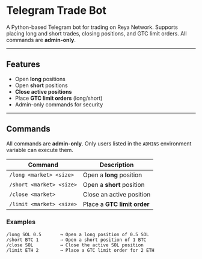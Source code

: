 # Telegram Trade Bot

A Python-based Telegram bot for trading on Reya Network. Supports placing long and short trades, closing positions, and GTC limit orders. All commands are **admin-only**.  

---

## Features

- Open **long** positions  
- Open **short** positions  
- **Close active positions**  
- Place **GTC limit orders** (long/short)  
- Admin-only commands for security  

---

## Commands

All commands are **admin-only**. Only users listed in the `ADMINS` environment variable can execute them.

| Command                        | Description                         |
|--------------------------------|-------------------------------------|
| `/long <market> <size>`         | Open a **long** position            |
| `/short <market> <size>`        | Open a **short** position           |
| `/close <market>`               | Close an active position            |
| `/limit <market> <size>`        | Place a **GTC limit order**         |

### Examples

```text
/long SOL 0.5       → Open a long position of 0.5 SOL
/short BTC 1        → Open a short position of 1 BTC
/close SOL          → Close the active SOL position
/limit ETH 2        → Place a GTC limit order for 2 ETH

